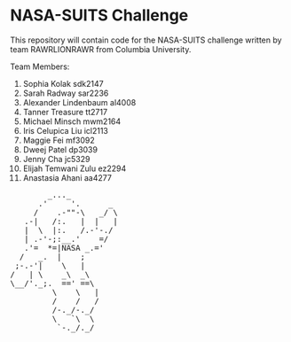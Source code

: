 # NASA-SUITS Challenge

This repository will contain code for the NASA-SUITS challenge
written by team RAWRLIONRAWR from Columbia University.

Team Members:
1. Sophia Kolak sdk2147
2. Sarah Radway sar2236
3. Alexander Lindenbaum al4008
4. Tanner Treasure tt2717
5. Michael Minsch mwm2164
6. Iris Celupica Liu icl2113
7. Maggie Fei mf3092
8. Dweej Patel dp3039
9. Jenny Cha jc5329
10. Elijah Temwani Zulu ez2294
11. Anastasia Ahani aa4277

<pre>
        _..._
      .'     '.      _
     /    .-""-\   _/ \
   .-|   /:.   |  |   |
   |  \  |:.   /.-'-./
   | .-'-;:__.'    =/
   .'=  *=|NASA _.='
  /   _.  |    ;
 ;-.-'|    \   |
/   | \    _\  _\
\__/'._;.  ==' ==\
         \    \   |
         /    /   /
         /-._/-._/
         \   `\  \
          `-._/._/

</pre>
